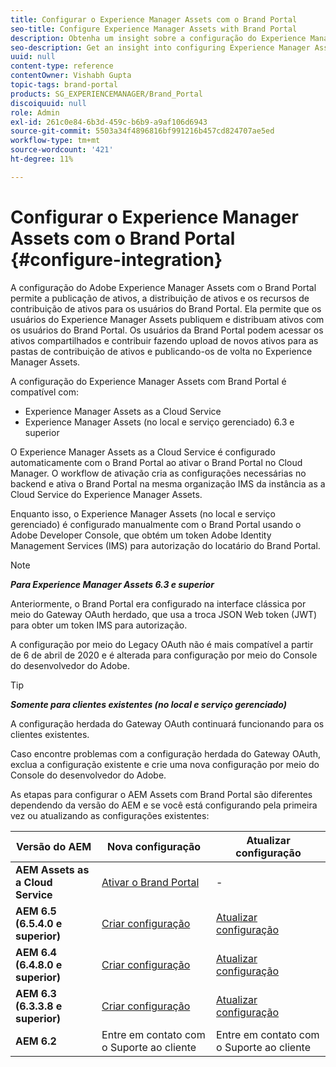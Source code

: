 ```yaml
---
title: Configurar o Experience Manager Assets com o Brand Portal
seo-title: Configure Experience Manager Assets with Brand Portal
description: Obtenha um insight sobre a configuração do Experience Manager Assets com o Brand Portal.
seo-description: Get an insight into configuring Experience Manager Assets with Brand Portal.
uuid: null
content-type: reference
contentOwner: Vishabh Gupta
topic-tags: brand-portal
products: SG_EXPERIENCEMANAGER/Brand_Portal
discoiquuid: null
role: Admin
exl-id: 261c0e84-6b3d-459c-b6b9-a9af106d6943
source-git-commit: 5503a34f4896816bf991216b457cd824707ae5ed
workflow-type: tm+mt
source-wordcount: '421'
ht-degree: 11%

---
```


# Configurar o Experience Manager Assets com o Brand Portal {#configure-integration}

A configuração do Adobe Experience Manager Assets com o Brand Portal permite a publicação de ativos, a distribuição de ativos e os recursos de contribuição de ativos para os usuários do Brand Portal. Ela permite que os usuários do Experience Manager Assets publiquem e distribuam ativos com os usuários do Brand Portal. Os usuários da Brand Portal podem acessar os ativos compartilhados e contribuir fazendo upload de novos ativos para as pastas de contribuição de ativos e publicando-os de volta no Experience Manager Assets.

A configuração do Experience Manager Assets com Brand Portal é compatível com:

* Experience Manager Assets as a Cloud Service
* Experience Manager Assets (no local e serviço gerenciado) 6.3 e superior

O Experience Manager Assets as a Cloud Service é configurado automaticamente com o Brand Portal ao ativar o Brand Portal no Cloud Manager. O workflow de ativação cria as configurações necessárias no backend e ativa o Brand Portal na mesma organização IMS da instância as a Cloud Service do Experience Manager Assets.

Enquanto isso, o Experience Manager Assets (no local e serviço gerenciado) é configurado manualmente com o Brand Portal usando o Adobe Developer Console, que obtém um token Adobe Identity Management Services (IMS) para autorização do locatário do Brand Portal.

>[!NOTE]
>
>***Para Experience Manager Assets 6.3 e superior***
>
>Anteriormente, o Brand Portal era configurado na interface clássica por meio do Gateway OAuth herdado, que usa a troca JSON Web token (JWT) para obter um token IMS para autorização.
>
>A configuração por meio do Legacy OAuth não é mais compatível a partir de 6 de abril de 2020 e é alterada para configuração por meio do Console do desenvolvedor do Adobe.


>[!TIP]
>
>***Somente para clientes existentes (no local e serviço gerenciado)***
>
>A configuração herdada do Gateway OAuth continuará funcionando para os clientes existentes.
>
>Caso encontre problemas com a configuração herdada do Gateway OAuth, exclua a configuração existente e crie uma nova configuração por meio do Console do desenvolvedor do Adobe.

As etapas para configurar o AEM Assets com Brand Portal são diferentes dependendo da versão do AEM e se você está configurando pela primeira vez ou atualizando as configurações existentes:

| **Versão do AEM** | **Nova configuração** | **Atualizar configuração** |
|---|---|---|
| **AEM Assets as a Cloud Service** | [Ativar o Brand Portal](https://experienceleague.adobe.com/docs/experience-manager-cloud-service/assets/brand-portal/configure-aem-assets-with-brand-portal.html) | - |
| **AEM 6.5 (6.5.4.0 e superior)** | [Criar configuração](https://experienceleague.adobe.com/docs/experience-manager-65/assets/brandportal/configure-aem-assets-with-brand-portal.html) | [Atualizar configuração](https://experienceleague.adobe.com/docs/experience-manager-65/assets/brandportal/configure-aem-assets-with-brand-portal.html#upgrade-integration-65) |
| **AEM 6.4 (6.4.8.0 e superior)** | [Criar configuração](https://experienceleague.adobe.com/docs/experience-manager-64/assets/brandportal/configure-aem-assets-with-brand-portal.html) | [Atualizar configuração](https://experienceleague.adobe.com/docs/experience-manager-64/assets/brandportal/configure-aem-assets-with-brand-portal.html#upgrade-integration-64) |
| **AEM 6.3 (6.3.3.8 e superior)** | [Criar configuração](https://helpx.adobe.com/br/experience-manager/6-3/assets/using/brand-portal-configuring-integration.html) | [Atualizar configuração](https://helpx.adobe.com/br/experience-manager/6-3/assets/using/brand-portal-configuring-integration.html#Upgradeconfiguration) |
| **AEM 6.2** | Entre em contato com o Suporte ao cliente | Entre em contato com o Suporte ao cliente |
